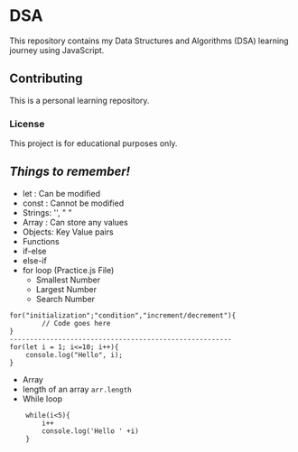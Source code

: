 # DSA

This repository contains my Data Structures and Algorithms (DSA) learning journey using JavaScript.

## Contributing
This is a personal learning repository.

### License
This project is for educational purposes only.

## *Things to remember!*
- let : Can be modified
- const : Cannot be modified
- Strings: '', " "
- Array : Can store any values
- Objects: Key Value pairs
- Functions
- if-else
- else-if
- for loop (Practice.js File)
    - Smallest Number
    - Largest Number
    - Search Number
``` 
for("initialization";"condition","increment/decrement"){
        // Code goes here
}
-------------------------------------------------------
for(let i = 1; i<=10; i++){
    console.log("Hello", i);
}
```
- Array
 - length of an array ``` arr.length ```
- While loop
``` let i = 0;
    while(i<5){
        i++
        console.log('Hello ' +i)
    }

 ````